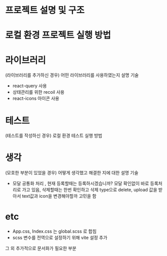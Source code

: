 # 프로젝트 설명 및 구조

# 로컬 환경 프로젝트 실행 방법

# 라이브러리

(라이브러리를 추가하신 경우) 어떤 라이브러리를 사용하였는지 설명 기술

-   react-query 사용
-   상태관리를 위한 recoil 사용
-   react-icons 아이콘 사용

# 테스트

(테스트를 작성하신 경우) 로컬 환경 테스트 실행 방법

# 생각

(모호한 부분이 있었을 경우) 어떻게 생각했고 해결한 지에 대한 설명 기술

-   모달 공통화 처리 , 현재 등록할때는 등록하시겠습니까? 모달 확인없이 바로 등록처리로 가고 있음, 삭제할때는 한번 확인하고 삭제
    type으로 delete, upload 값을 받아서 text값과 icon을 변경해야할까 고민을 함

# etc

-   App.css, Index.css 는 global.scss 로 합침
-   scss 변수를 전역으로 설정하기 위해 vite 설정 추가

그 외 추가적으로 문서화가 필요한 부분
